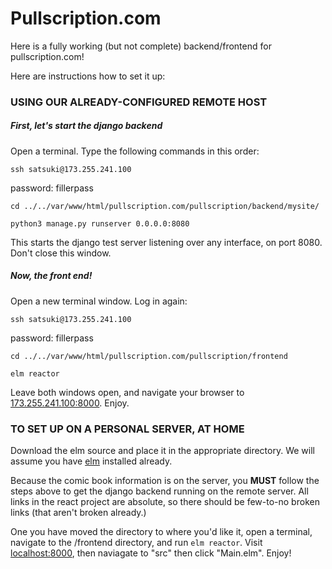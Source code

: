 # Pullscription.com


Here is a fully working (but not complete) backend/frontend for pullscription.com! 

Here are instructions how to set it up:

### USING OUR ALREADY-CONFIGURED REMOTE HOST

##### First, let's start the django backend

Open a terminal. Type the following commands in this order:

`ssh satsuki@173.255.241.100`

password: fillerpass

```
cd ../../var/www/html/pullscription.com/pullscription/backend/mysite/

python3 manage.py runserver 0.0.0.0:8080
```

This starts the django test server listening over any interface, on port 8080. Don't close this window.

##### Now, the front end!

Open a new terminal window. Log in again:

`ssh satsuki@173.255.241.100`

password: fillerpass

```
cd ../../var/www/html/pullscription.com/pullscription/frontend

elm reactor
```

Leave both windows open, and navigate your browser to [173.255.241.100:8000](http://173.255.241.100:8000). Enjoy.


### TO SET UP ON A PERSONAL SERVER, AT HOME

Download the elm source and place it in the appropriate directory. We will assume you have [elm](http://www.elm-lang.org) installed already.

Because the comic book information is on the server, you **MUST** follow the steps above to get the django backend running on the remote server. All links in the react project are absolute, so there should be few-to-no broken links (that aren't broken already.)

One you have moved the directory to where you'd like it, open a terminal, navigate to the /frontend directory, and run `elm reactor`. Visit [localhost:8000](http://localhost:8000), then naviagate to "src" then click "Main.elm". Enjoy!


